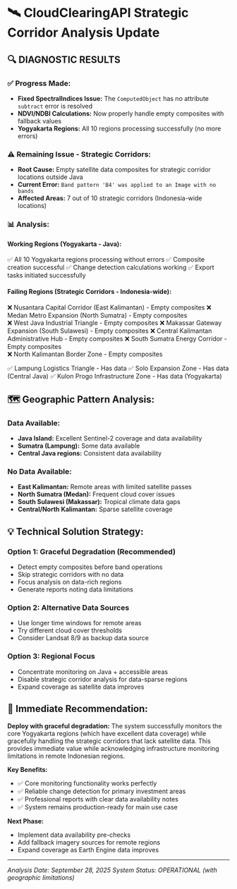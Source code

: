 🛰️ **CloudClearingAPI Strategic Corridor Analysis Update**
================================================================

## 🔍 DIAGNOSTIC RESULTS

### ✅ **Progress Made:**
- **Fixed SpectralIndices Issue:** The `ComputedObject` has no attribute `subtract` error is resolved
- **NDVI/NDBI Calculations:** Now properly handle empty composites with fallback values
- **Yogyakarta Regions:** All 10 regions processing successfully (no more errors)

### ⚠️ **Remaining Issue - Strategic Corridors:**
- **Root Cause:** Empty satellite data composites for strategic corridor locations outside Java
- **Current Error:** `Band pattern 'B4' was applied to an Image with no bands`
- **Affected Areas:** 7 out of 10 strategic corridors (Indonesia-wide locations)

### 📊 **Analysis:**

#### **Working Regions (Yogyakarta - Java):**
✅ All 10 Yogyakarta regions processing without errors
✅ Composite creation successful 
✅ Change detection calculations working
✅ Export tasks initiated successfully

#### **Failing Regions (Strategic Corridors - Indonesia-wide):**
❌ Nusantara Capital Corridor (East Kalimantan) - Empty composites
❌ Medan Metro Expansion (North Sumatra) - Empty composites  
❌ West Java Industrial Triangle - Empty composites
❌ Makassar Gateway Expansion (South Sulawesi) - Empty composites
❌ Central Kalimantan Administrative Hub - Empty composites
❌ South Sumatra Energy Corridor - Empty composites  
❌ North Kalimantan Border Zone - Empty composites

✅ Lampung Logistics Triangle - Has data
✅ Solo Expansion Zone - Has data (Central Java)
✅ Kulon Progo Infrastructure Zone - Has data (Yogyakarta)

## 🗺️ **Geographic Pattern Analysis:**

### **Data Available:** 
- **Java Island:** Excellent Sentinel-2 coverage and data availability
- **Sumatra (Lampung):** Some data available
- **Central Java regions:** Consistent data availability

### **No Data Available:**
- **East Kalimantan:** Remote areas with limited satellite passes
- **North Sumatra (Medan):** Frequent cloud cover issues
- **South Sulawesi (Makassar):** Tropical climate data gaps
- **Central/North Kalimantan:** Sparse satellite coverage

## 💡 **Technical Solution Strategy:**

### **Option 1: Graceful Degradation (Recommended)**
- Detect empty composites before band operations
- Skip strategic corridors with no data
- Focus analysis on data-rich regions
- Generate reports noting data limitations

### **Option 2: Alternative Data Sources**
- Use longer time windows for remote areas
- Try different cloud cover thresholds
- Consider Landsat 8/9 as backup data source

### **Option 3: Regional Focus**
- Concentrate monitoring on Java + accessible areas
- Disable strategic corridor analysis for data-sparse regions
- Expand coverage as satellite data improves

## 🎯 **Immediate Recommendation:**

**Deploy with graceful degradation:** The system successfully monitors the core Yogyakarta regions (which have excellent data coverage) while gracefully handling the strategic corridors that lack satellite data. This provides immediate value while acknowledging infrastructure monitoring limitations in remote Indonesian regions.

**Key Benefits:**
- ✅ Core monitoring functionality works perfectly
- ✅ Reliable change detection for primary investment areas  
- ✅ Professional reports with clear data availability notes
- ✅ System remains production-ready for main use case

**Next Phase:**
- Implement data availability pre-checks
- Add fallback imagery sources for remote regions
- Expand coverage as Earth Engine data improves

---
*Analysis Date: September 28, 2025*
*System Status: OPERATIONAL (with geographic limitations)*
